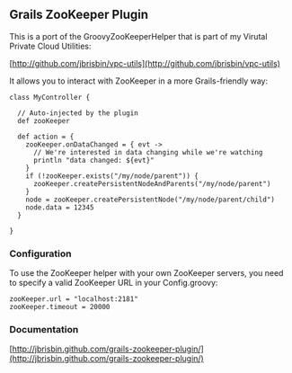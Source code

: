 ## Grails ZooKeeper Plugin

This is a port of the GroovyZooKeeperHelper that is part of my
Virutal Private Cloud Utilities:

[http://github.com/jbrisbin/vpc-utils](http://github.com/jbrisbin/vpc-utils)

It allows you to interact with ZooKeeper in a more Grails-friendly way:

<pre><code>class MyController {

  // Auto-injected by the plugin
  def zooKeeper

  def action = {
    zooKeeper.onDataChanged = { evt ->
      // We're interested in data changing while we're watching
      println "data changed: ${evt}"
    }
    if (!zooKeeper.exists("/my/node/parent")) {
      zooKeeper.createPersistentNodeAndParents("/my/node/parent")
    }
    node = zooKeeper.createPersistentNode("/my/node/parent/child")
    node.data = 12345
  }

}
</code></pre>

### Configuration

To use the ZooKeeper helper with your own ZooKeeper servers, you need
to specify a valid ZooKeeper URL in your Config.groovy:

<pre><code>zooKeeper.url = "localhost:2181"
zooKeeper.timeout = 20000
</code></pre>

### Documentation

[http://jbrisbin.github.com/grails-zookeeper-plugin/](http://jbrisbin.github.com/grails-zookeeper-plugin/)
